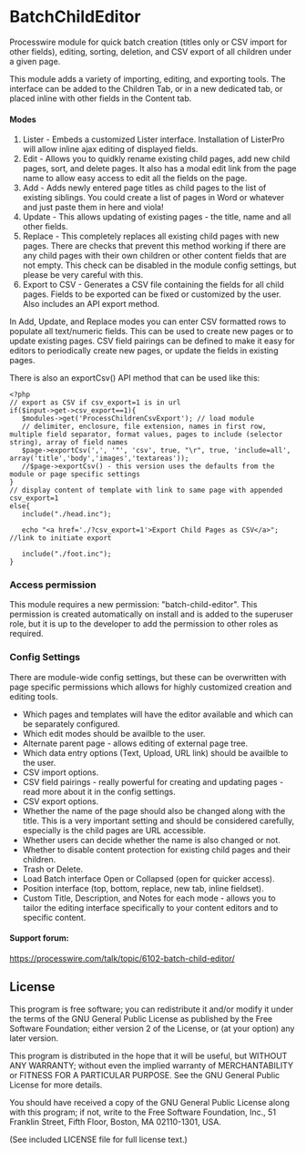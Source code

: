 BatchChildEditor
================

Processwire module for quick batch creation (titles only or CSV import for other fields), editing, sorting, deletion, and CSV export of all children under a given page.

This module adds a variety of importing, editing, and exporting tools. The interface can be added to the Children Tab, or in a new dedicated tab, or placed inline with other fields in the Content tab.

#### Modes
1. Lister - Embeds a customized Lister interface. Installation of ListerPro will allow inline ajax editing of displayed fields.
2. Edit - Allows you to quidkly rename existing child pages, add new child pages, sort, and delete pages. It also has a modal edit link from the page name to allow easy access to edit all the fields on the page.
3. Add - Adds newly entered page titles as child pages to the list of existing siblings. You could create a list of pages in Word or whatever and just paste them in here and viola!
4. Update - This allows updating of existing pages - the title, name and all other fields.
5. Replace - This completely replaces all existing child pages with new pages. There are checks that prevent this method working if there are any child pages with their own children or other content fields that are not empty. This check can be disabled in the module config settings, but please be very careful with this.
6. Export to CSV - Generates a CSV file containing the fields for all child pages. Fields to be exported can be fixed or customized by the user. Also includes an API export method.

In Add, Update, and Replace modes you can enter CSV formatted rows to populate all text/numeric fields. This can be used to create new pages or to update existing pages. CSV field pairings can be defined to make it easy for editors to periodically create new pages, or update the fields in existing pages.

There is also an exportCsv() API method that can be used like this:
```
<?php
// export as CSV if csv_export=1 is in url
if($input->get->csv_export==1){
   $modules->get('ProcessChildrenCsvExport'); // load module
   // delimiter, enclosure, file extension, names in first row, multiple field separator, format values, pages to include (selector string), array of field names
   $page->exportCsv(',', '"', 'csv', true, "\r", true, 'include=all', array('title','body','images','textareas'));
   //$page->exportCsv() - this version uses the defaults from the module or page specific settings
}
// display content of template with link to same page with appended csv_export=1
else{
   include("./head.inc");

   echo "<a href='./?csv_export=1'>Export Child Pages as CSV</a>"; //link to initiate export

   include("./foot.inc");
}
```


### Access permission

This module requires a new permission: "batch-child-editor". This permission is created automatically on install and is added to the superuser role, but it is up to the developer to add the permission to other roles as required.


### Config Settings

There are module-wide config settings, but these can be overwritten with page specific permissions which allows for highly customized creation and editing tools.

* Which pages and templates will have the editor available and which can be separately configured.
* Which edit modes should be availble to the user.
* Alternate parent page - allows editing of external page tree.
* Which data entry options (Text, Upload, URL link) should be availble to the user.
* CSV import options.
* CSV field pairings - really powerful for creating and updating pages - read more about it in the config settings.
* CSV export options.
* Whether the name of the page should also be changed along with the title. This is a very important setting and should be considered carefully, especially is the child pages are URL accessible.
* Whether users can decide whether the name is also changed or not.
* Whether to disable content protection for existing child pages and their children.
* Trash or Delete.
* Load Batch interface Open or Collapsed (open for quicker access).
* Position interface (top, bottom, replace, new tab, inline fieldset).
* Custom Title, Description, and Notes for each mode - allows you to tailor the editing interface specifically to your content editors and to specific content.

#### Support forum:
https://processwire.com/talk/topic/6102-batch-child-editor/


## License

This program is free software; you can redistribute it and/or
modify it under the terms of the GNU General Public License
as published by the Free Software Foundation; either version 2
of the License, or (at your option) any later version.

This program is distributed in the hope that it will be useful,
but WITHOUT ANY WARRANTY; without even the implied warranty of
MERCHANTABILITY or FITNESS FOR A PARTICULAR PURPOSE.  See the
GNU General Public License for more details.

You should have received a copy of the GNU General Public License
along with this program; if not, write to the Free Software
Foundation, Inc., 51 Franklin Street, Fifth Floor, Boston, MA  02110-1301, USA.

(See included LICENSE file for full license text.)






